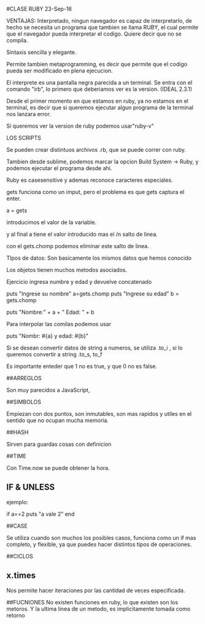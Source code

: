 #CLASE RUBY
23-Sep-16


VENTAJAS: Interpretado, ningun navegador es capaz de interpretarlo, de hecho se necesita un programa que tambien se llama RUBY, el cual permite que el navegador pueda interpretar el codigo. Quiere decir que no se compila.

Sintaxis sencilla y elegante.

Permite tambien metaprogramming, es decir que permite que el codigo pueda ser modificado en plena ejecucion.

El interprete es una pantalla negra parecida a un terminal. Se entra con el comando "irb", lo primero que deberiamos ver es la version. (IDEAL 2.3.1)

Desde el primer momento en que estamos en ruby, ya no estamos en el terminal, es decir que si queremos ejecutar algun programa de la terminal nos lanzara error.

Si queremos ver la version de ruby podemos usar"ruby-v"


LOS SCRIPTS

Se pueden crear distintuos archivos .rb, que se puede correr con ruby.

Tambien desde sublime, podemos marcar la opcion Build System -> Ruby, y podemos ejecutar el programa desde ahi.



Ruby es casesensitive y ademas reconoce caracteres especiales.

gets funciona como un imput, pero el problema es que gets captura el enter.

a = gets

introducimos el valor de la variable.

y al final a tiene el valor introducido mas el /n salto de linea.

con el gets.chomp podemos eliminar este salto de linea.

TIpos de datos:
Son basicamente los mismos datos que hemos conocido


Los objetos tienen muchos metodos asociados.



Ejercicio ingresa numbre y edad y devuelve concatenado

puts "Ingrese su nombre"
a=gets.chomp
puts "Ingrese su edad"
b = gets.chomp

puts "Nombre:" + a + " Edad: " + b


Para interpolar las comilas podemos usar

puts "Nombr: #{a} y edad: #{b}"



Si se desean convertir datos de string a numeros, se utiliza .to_i , si lo queremos convertir a string .to_s, to_f


Es importante enteder que 1 no es true, y que 0 no es false.


##ARREGLOS

Son muy parecidos a JavaScript, 


##SIMBOLOS

Empiezan con dos puntos, son inmutables, son mas rapidos y utiles en el sentido que no ocupan mucha memoria.

##HASH

Sirven para guardas cosas con definicion

##TIME

Con Time.now se puede obtener la hora.


## IF & UNLESS

ejemplo:

if a==2
	puts "a vale 2"
end


##CASE

Se utiliza cuando son muchos los posibles casos, funciona como un if mas completo, y flexible, ya que puedes hacer distintos tipos de operaciones.

##CICLOS

## x.times

Nos permite hacer iteraciones por las cantidad de veces especificada.


##FUCNIONES
No existen funciones en ruby, lo que existen son los metoros. Y la ultima linea de un metodo, es implicitamente tomada como retorno